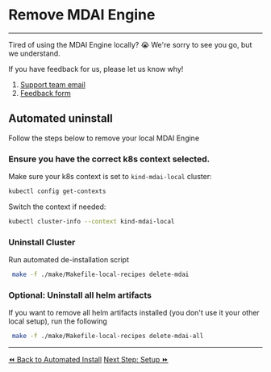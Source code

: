# Remove MDAI Engine
----
Tired of using the MDAI Engine locally? 😭 We're sorry to see you go, but we understand.

If you have feedback for us, please let us know why!
1. [Support team email](mailto:support@mydecisive.ai)
2. [Feedback form](https://docs.google.com/forms/d/e/1FAIpQLScZNGgu5Cshd-WP7HGcvW4yPVP_NbWswcAU6vKgUnRb_6umpA/viewform?usp=sharing)



## Automated uninstall
Follow the steps below to remove your local MDAI Engine

### Ensure you have the correct k8s context selected.

Make sure your k8s context is set to `kind-mdai-local` cluster:

```bash
kubectl config get-contexts
```

Switch the context if needed:

```bash
kubectl cluster-info --context kind-mdai-local
```

### Uninstall Cluster

Run automated de-installation script

```bash
 make -f ./make/Makefile-local-recipes delete-mdai
```

### Optional: Uninstall all helm artifacts

If you want to remove all helm artifacts installed (you don't use it your other local setup), run the following

```bash
 make -f ./make/Makefile-local-recipes delete-mdai-all
```

----
<span class="left"><a href="./automated-install.md">⏪ Back to Automated Install</a></span>
<span class="right"><a href="./setup.md">Next Step: Setup ⏩</a></span>
